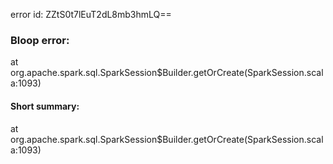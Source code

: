 error id: ZZtS0t7lEuT2dL8mb3hmLQ==
### Bloop error:

at org.apache.spark.sql.SparkSession$Builder.getOrCreate(SparkSession.scala:1093)
#### Short summary: 

at org.apache.spark.sql.SparkSession$Builder.getOrCreate(SparkSession.scala:1093)